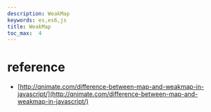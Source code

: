 ```yaml
---
description: WeakMap
keywords: es,es6,js
title: WeakMap
toc_max:  4
---
```



# reference

* [http://qnimate.com/difference-between-map-and-weakmap-in-javascript/](http://qnimate.com/difference-between-map-and-weakmap-in-javascript/)
